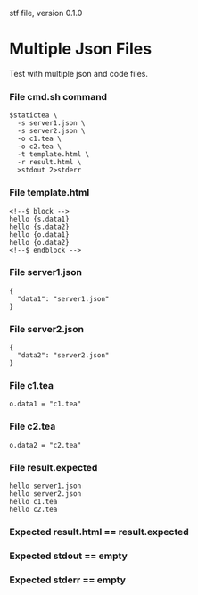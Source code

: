 stf file, version 0.1.0

# Multiple Json Files

Test with multiple json and code files.

### File cmd.sh command

~~~
$statictea \
  -s server1.json \
  -s server2.json \
  -o c1.tea \
  -o c2.tea \
  -t template.html \
  -r result.html \
  >stdout 2>stderr
~~~

### File template.html

~~~
<!--$ block -->
hello {s.data1}
hello {s.data2}
hello {o.data1}
hello {o.data2}
<!--$ endblock -->
~~~

### File server1.json

~~~
{
  "data1": "server1.json"
}
~~~

### File server2.json

~~~
{
  "data2": "server2.json"
}
~~~

### File c1.tea

~~~
o.data1 = "c1.tea"
~~~

### File c2.tea

~~~
o.data2 = "c2.tea"
~~~

### File result.expected

~~~
hello server1.json
hello server2.json
hello c1.tea
hello c2.tea
~~~

### Expected result.html == result.expected
### Expected stdout == empty
### Expected stderr == empty

